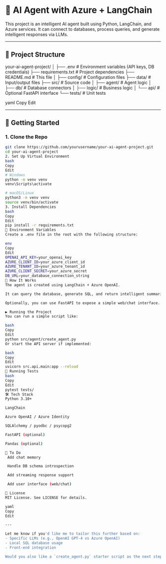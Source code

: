 # 🤖 AI Agent with Azure + LangChain

This project is an intelligent AI agent built using Python, LangChain, and Azure services. It can connect to databases, process queries, and generate intelligent responses via LLMs.

---

## 📁 Project Structure

your-ai-agent-project/
│
├── .env # Environment variables (API keys, DB credentials)
├── requirements.txt # Project dependencies
├── README.md # This file
│
├── config/ # Configuration files
├── data/ # Input/output files
├── src/ # Source code
│ ├── agent/ # Agent logic
│ ├── db/ # Database connectors
│ ├── logic/ # Business logic
│ └── api/ # Optional FastAPI interface
└── tests/ # Unit tests

yaml
Copy
Edit

---

## 🚀 Getting Started

### 1. Clone the Repo

```bash
git clone https://github.com/yourusername/your-ai-agent-project.git
cd your-ai-agent-project
2. Set Up Virtual Environment
bash
Copy
Edit
# Windows
python -m venv venv
venv\Scripts\activate

# macOS/Linux
python3 -m venv venv
source venv/bin/activate
3. Install Dependencies
bash
Copy
Edit
pip install -r requirements.txt
🔐 Environment Variables
Create a .env file in the root with the following structure:

env
Copy
Edit
OPENAI_API_KEY=your_openai_key
AZURE_CLIENT_ID=your_azure_client_id
AZURE_TENANT_ID=your_azure_tenant_id
AZURE_CLIENT_SECRET=your_azure_secret
DB_URL=your_database_connection_string
🧠 How It Works
The agent is created using LangChain + Azure OpenAI.

It can query the database, generate SQL, and return intelligent summaries.

Optionally, you can use FastAPI to expose a simple web/chat interface.

▶️ Running the Project
You can run a simple script like:

bash
Copy
Edit
python src/agent/create_agent.py
Or start the API server if implemented:

bash
Copy
Edit
uvicorn src.api.main:app --reload
🧪 Running Tests
bash
Copy
Edit
pytest tests/
🛠️ Tech Stack
Python 3.10+

LangChain

Azure OpenAI / Azure Identity

SQLAlchemy / pyodbc / psycopg2

FastAPI (optional)

Pandas (optional)

📌 To Do
 Add chat memory

 Handle DB schema introspection

 Add streaming response support

 Add user interface (web/chat)

📄 License
MIT License. See LICENSE for details.

yaml
Copy
Edit

---

Let me know if you'd like me to tailor this further based on:
- Specific LLMs (e.g., OpenAI GPT-4 vs Azure OpenAI)
- Local SQL database usage
- Front-end integration

Would you also like a `create_agent.py` starter script as the next step?